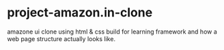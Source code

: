 # project-amazon.in-clone
amazone ui clone using html & css 
build for learning framework and how a web page structure actually looks like.
